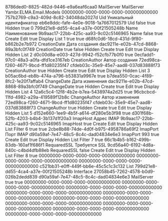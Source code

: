 ﻿<?xml version="1.0" encoding="utf-8"?>
<Entity xmlns:xsi="http://www.w3.org/2001/XMLSchema-instance" xmlns:xsd="http://www.w3.org/2001/XMLSchema">
  <Uid>8786ded0-8825-482d-9446-e9a6eaf6caa0</Uid>
  <Name>MailServer</Name>
  <DisplayName>MailServer</DisplayName>
  <Namespace>Yambr.ELMA.Email.Models</Namespace>
  <BaseClassUid>00000000-0000-0000-0000-000000000000</BaseClassUid>
  <Properties>
    <PropertyMetadata xsi:type="EntityPropertyMetadata">
      <Uid>757b2769-c9a3-409d-8c82-34048da2027d</Uid>
      <Name>Uid</Name>
      <DisplayName>Уникальный идентификатор</DisplayName>
      <TypeUid>eb6e8ddc-fafe-4e0e-9018-1a7667012579</TypeUid>
      <Settings xsi:type="GuidSettings">
        <FieldName>Uid</FieldName>
      </Settings>
      <Nullable>false</Nullable>
      <IsSystem>true</IsSystem>
      <ViewSettings>
        <Attributes>
          <ViewAttribute>
            <Visibility>Hidden</Visibility>
            <ReadOnly>true</ReadOnly>
          </ViewAttribute>
        </Attributes>
      </ViewSettings>
      <Order>0</Order>
    </PropertyMetadata>
    <PropertyMetadata xsi:type="EntityPropertyMetadata">
      <Uid>799d21e8-dd55-4ca4-a37e-00f21505248b</Uid>
      <Name>Name</Name>
      <DisplayName>Наименование</DisplayName>
      <TypeUid>9b9aac17-22bb-425c-aa93-9c02c5146965</TypeUid>
      <Settings xsi:type="StringSettings">
        <FieldName>Name</FieldName>
      </Settings>
      <Nullable>false</Nullable>
      <Required>true</Required>
      <ViewSettings>
        <Attributes>
          <ViewAttribute>
            <ViewType>Create</ViewType>
          </ViewAttribute>
          <ViewAttribute>
            <ViewType>Edit</ViewType>
          </ViewAttribute>
          <ViewAttribute>
            <ReadOnly>true</ReadOnly>
            <ViewType>Display</ViewType>
          </ViewAttribute>
          <ViewAttribute>
            <ViewType>List</ViewType>
          </ViewAttribute>
        </Attributes>
      </ViewSettings>
      <Order>1</Order>
      <InFastSearch>true</InFastSearch>
      <Filterable>true</Filterable>
    </PropertyMetadata>
    <PropertyMetadata xsi:type="EntityPropertyMetadata">
      <Uid>d68fc0d6-18cd-431d-9f80-b862b2e7b972</Uid>
      <Name>CreationDate</Name>
      <DisplayName>Дата создания</DisplayName>
      <TypeUid>dac9211e-e02b-47cd-8868-89a3bfc0f749</TypeUid>
      <Settings xsi:type="DateTimeSettings">
        <FieldName>CreationDate</FieldName>
        <SetCurrentDate>true</SetCurrentDate>
      </Settings>
      <Nullable>false</Nullable>
      <ViewSettings>
        <Attributes>
          <ViewAttribute>
            <Visibility>Hidden</Visibility>
            <ViewType>Create</ViewType>
          </ViewAttribute>
          <ViewAttribute>
            <ReadOnly>true</ReadOnly>
            <ViewType>Edit</ViewType>
          </ViewAttribute>
          <ViewAttribute>
            <ReadOnly>true</ReadOnly>
            <ViewType>Display</ViewType>
          </ViewAttribute>
          <ViewAttribute>
            <Visibility>Hidden</Visibility>
            <ViewType>List</ViewType>
          </ViewAttribute>
        </Attributes>
      </ViewSettings>
      <Order>2</Order>
      <Handlers>
        <PropertyHandlerInfo>
          <HandlerUid>d0c00d8a-e003-427d-9942-f52cfb77b0f0</HandlerUid>
        </PropertyHandlerInfo>
      </Handlers>
      <Filterable>true</Filterable>
    </PropertyMetadata>
    <PropertyMetadata xsi:type="EntityPropertyMetadata">
      <Uid>0ecfadd1-97c0-48a3-a0fa-dfd1ce3167eb</Uid>
      <Name>CreationAuthor</Name>
      <DisplayName>Автор создания</DisplayName>
      <TypeUid>72ed98ca-f260-4671-9bcd-ff1d80235f47</TypeUid>
      <SubTypeUid>cfdeb03c-35e9-45e7-aad8-037d83888f73</SubTypeUid>
      <Settings xsi:type="EntityUserSettings">
        <FieldName>CreationAuthor</FieldName>
      </Settings>
      <Nullable>true</Nullable>
      <ViewSettings>
        <Attributes>
          <ViewAttribute>
            <Visibility>Hidden</Visibility>
            <ViewType>Create</ViewType>
          </ViewAttribute>
          <ViewAttribute>
            <ReadOnly>true</ReadOnly>
            <ViewType>Edit</ViewType>
          </ViewAttribute>
          <ViewAttribute>
            <ReadOnly>true</ReadOnly>
            <ViewType>Display</ViewType>
          </ViewAttribute>
          <ViewAttribute>
            <Visibility>Hidden</Visibility>
            <ViewType>List</ViewType>
          </ViewAttribute>
        </Attributes>
      </ViewSettings>
      <Order>3</Order>
      <Handlers>
        <PropertyHandlerInfo>
          <HandlerUid>b05ac6bd-eb8b-474a-a796-b53831a9967e</HandlerUid>
        </PropertyHandlerInfo>
      </Handlers>
      <Filterable>true</Filterable>
    </PropertyMetadata>
    <PropertyMetadata xsi:type="EntityPropertyMetadata">
      <Uid>b7dea550-0cac-4f89-8fc2-1e20f7affab4</Uid>
      <Name>ChangeDate</Name>
      <DisplayName>Дата изменения</DisplayName>
      <TypeUid>dac9211e-e02b-47cd-8868-89a3bfc0f749</TypeUid>
      <Settings xsi:type="DateTimeSettings">
        <FieldName>ChangeDate</FieldName>
      </Settings>
      <Nullable>true</Nullable>
      <ViewSettings>
        <Attributes>
          <ViewAttribute>
            <Visibility>Hidden</Visibility>
            <ViewType>Create</ViewType>
          </ViewAttribute>
          <ViewAttribute>
            <ReadOnly>true</ReadOnly>
            <ViewType>Edit</ViewType>
          </ViewAttribute>
          <ViewAttribute>
            <ReadOnly>true</ReadOnly>
            <ViewType>Display</ViewType>
          </ViewAttribute>
          <ViewAttribute>
            <Visibility>Hidden</Visibility>
            <ViewType>List</ViewType>
          </ViewAttribute>
        </Attributes>
      </ViewSettings>
      <Order>4</Order>
      <Handlers>
        <PropertyHandlerInfo>
          <HandlerUid>12a6c5c4-12f8-4b2e-b7ea-5438974a2d25</HandlerUid>
        </PropertyHandlerInfo>
      </Handlers>
      <Filterable>true</Filterable>
    </PropertyMetadata>
    <PropertyMetadata xsi:type="EntityPropertyMetadata">
      <Uid>96cbcbcd-11fd-4982-a29a-419589f12b8c</Uid>
      <Name>ChangeAuthor</Name>
      <DisplayName>Автор изменения</DisplayName>
      <TypeUid>72ed98ca-f260-4671-9bcd-ff1d80235f47</TypeUid>
      <SubTypeUid>cfdeb03c-35e9-45e7-aad8-037d83888f73</SubTypeUid>
      <Settings xsi:type="EntityUserSettings">
        <FieldName>ChangeAuthor</FieldName>
      </Settings>
      <Nullable>true</Nullable>
      <ViewSettings>
        <Attributes>
          <ViewAttribute>
            <Visibility>Hidden</Visibility>
            <ViewType>Create</ViewType>
          </ViewAttribute>
          <ViewAttribute>
            <ReadOnly>true</ReadOnly>
            <ViewType>Edit</ViewType>
          </ViewAttribute>
          <ViewAttribute>
            <ReadOnly>true</ReadOnly>
            <ViewType>Display</ViewType>
          </ViewAttribute>
          <ViewAttribute>
            <Visibility>Hidden</Visibility>
            <ViewType>List</ViewType>
          </ViewAttribute>
        </Attributes>
      </ViewSettings>
      <Order>5</Order>
      <Handlers>
        <PropertyHandlerInfo>
          <HandlerUid>d152e660-1ee9-4b5f-a614-df280e5b3f98</HandlerUid>
        </PropertyHandlerInfo>
      </Handlers>
      <Filterable>true</Filterable>
    </PropertyMetadata>
    <PropertyMetadata xsi:type="EntityPropertyMetadata">
      <Uid>d301f68b-52fb-4203-b4b4-3b137d1f20a3</Uid>
      <Name>ImapHost</Name>
      <DisplayName>Адрес IMAP</DisplayName>
      <TypeUid>9b9aac17-22bb-425c-aa93-9c02c5146965</TypeUid>
      <Settings xsi:type="StringSettings">
        <FieldName>ImapHost</FieldName>
      </Settings>
      <Nullable>true</Nullable>
      <ViewSettings>
        <Attributes>
          <ViewAttribute>
            <ViewType>Create</ViewType>
          </ViewAttribute>
          <ViewAttribute>
            <ViewType>Edit</ViewType>
          </ViewAttribute>
          <ViewAttribute>
            <ReadOnly>true</ReadOnly>
            <ViewType>Display</ViewType>
          </ViewAttribute>
          <ViewAttribute>
            <Visibility>Hidden</Visibility>
            <ViewType>List</ViewType>
          </ViewAttribute>
          <ViewAttribute>
            <ViewType>Filter</ViewType>
          </ViewAttribute>
        </Attributes>
      </ViewSettings>
      <Order>6</Order>
      <InFastSearch>true</InFastSearch>
      <Filterable>true</Filterable>
    </PropertyMetadata>
    <PropertyMetadata xsi:type="EntityPropertyMetadata">
      <Uid>2cbe8b88-74de-4d0f-b975-4958786a69f2</Uid>
      <Name>ImapPort</Name>
      <DisplayName>Порт IMAP</DisplayName>
      <TypeUid>d90a59af-7e47-48c5-8c4c-dad04834e6e3</TypeUid>
      <Settings xsi:type="Int64Settings">
        <FieldName>ImapPort</FieldName>
        <DefaultValue>993</DefaultValue>
      </Settings>
      <Nullable>true</Nullable>
      <ViewSettings>
        <Attributes>
          <ViewAttribute>
            <ViewType>Create</ViewType>
          </ViewAttribute>
          <ViewAttribute>
            <ViewType>Edit</ViewType>
          </ViewAttribute>
          <ViewAttribute>
            <ReadOnly>true</ReadOnly>
            <ViewType>Display</ViewType>
          </ViewAttribute>
          <ViewAttribute>
            <Visibility>Hidden</Visibility>
            <ViewType>List</ViewType>
          </ViewAttribute>
          <ViewAttribute>
            <ViewType>Filter</ViewType>
          </ViewAttribute>
        </Attributes>
      </ViewSettings>
      <Order>7</Order>
      <Filterable>true</Filterable>
    </PropertyMetadata>
    <PropertyMetadata xsi:type="EntityPropertyMetadata">
      <Uid>66c1b4b5-b162-499b-83db-160af1f686f1</Uid>
      <Name>RequaredSSL</Name>
      <DisplayName>Требуется SSL</DisplayName>
      <TypeUid>9cd56a40-6192-4d8a-840c-c4bd4dfb88eb</TypeUid>
      <Settings xsi:type="BoolSettings">
        <FieldName>RequaredSSL</FieldName>
      </Settings>
      <Nullable>false</Nullable>
      <ViewSettings>
        <Attributes>
          <ViewAttribute>
            <ViewType>Create</ViewType>
          </ViewAttribute>
          <ViewAttribute>
            <ViewType>Edit</ViewType>
          </ViewAttribute>
          <ViewAttribute>
            <ReadOnly>true</ReadOnly>
            <ViewType>Display</ViewType>
          </ViewAttribute>
          <ViewAttribute>
            <Visibility>Hidden</Visibility>
            <ViewType>List</ViewType>
          </ViewAttribute>
          <ViewAttribute>
            <ViewType>Filter</ViewType>
          </ViewAttribute>
        </Attributes>
      </ViewSettings>
      <Order>8</Order>
      <Filterable>true</Filterable>
    </PropertyMetadata>
  </Properties>
  <PropertiesDiffContainer />
  <DefaultForms>
    <CreateUid>00000000-0000-0000-0000-000000000000</CreateUid>
    <EditUid>00000000-0000-0000-0000-000000000000</EditUid>
    <DisplayUid>00000000-0000-0000-0000-000000000000</DisplayUid>
    <ActionGuids />
    <FormSettings />
  </DefaultForms>
  <Forms />
  <FormTransformations />
  <FormViews />
  <TableViews>
    <TableView>
      <Uid>c521bb31-e0ff-449f-bb6e-45c5c1c3c132</Uid>
      <ViewType>List</ViewType>
      <SortDescriptors />
      <GroupDescriptors />
    </TableView>
  </TableViews>
  <TitlePropertyUid>799d21e8-dd55-4ca4-a37e-00f21505248b</TitlePropertyUid>
  <Type>Interface</Type>
  <ImplementationUid>27058b45-7262-4578-b0d9-026b2dedd839</ImplementationUid>
  <IdTypeUid>d90a59af-7e47-48c5-8c4c-dad04834e6e3</IdTypeUid>
  <TableName>MailServer</TableName>
  <IsSoftDeletable>true</IsSoftDeletable>
  <ShowInCatalogList>true</ShowInCatalogList>
  <ParentPropertyUid>00000000-0000-0000-0000-000000000000</ParentPropertyUid>
  <IsGroupPropertyUid>00000000-0000-0000-0000-000000000000</IsGroupPropertyUid>
  <Filter>
    <Uid>00000000-0000-0000-0000-000000000000</Uid>
    <BaseClassUid>00000000-0000-0000-0000-000000000000</BaseClassUid>
    <Properties />
    <PropertiesDiffContainer />
    <DefaultForms>
      <CreateUid>00000000-0000-0000-0000-000000000000</CreateUid>
      <EditUid>00000000-0000-0000-0000-000000000000</EditUid>
      <DisplayUid>00000000-0000-0000-0000-000000000000</DisplayUid>
      <ActionGuids />
      <FormSettings />
    </DefaultForms>
    <Forms />
    <FormTransformations />
    <FormViews />
    <TableViews />
    <TitlePropertyUid>00000000-0000-0000-0000-000000000000</TitlePropertyUid>
  </Filter>
  <ImplementedExtensionUids />
  <Actions>
    <Uid>00000000-0000-0000-0000-000000000000</Uid>
    <BaseTypeUid>00000000-0000-0000-0000-000000000000</BaseTypeUid>
    <Values />
  </Actions>
  <TableParts />
</Entity>